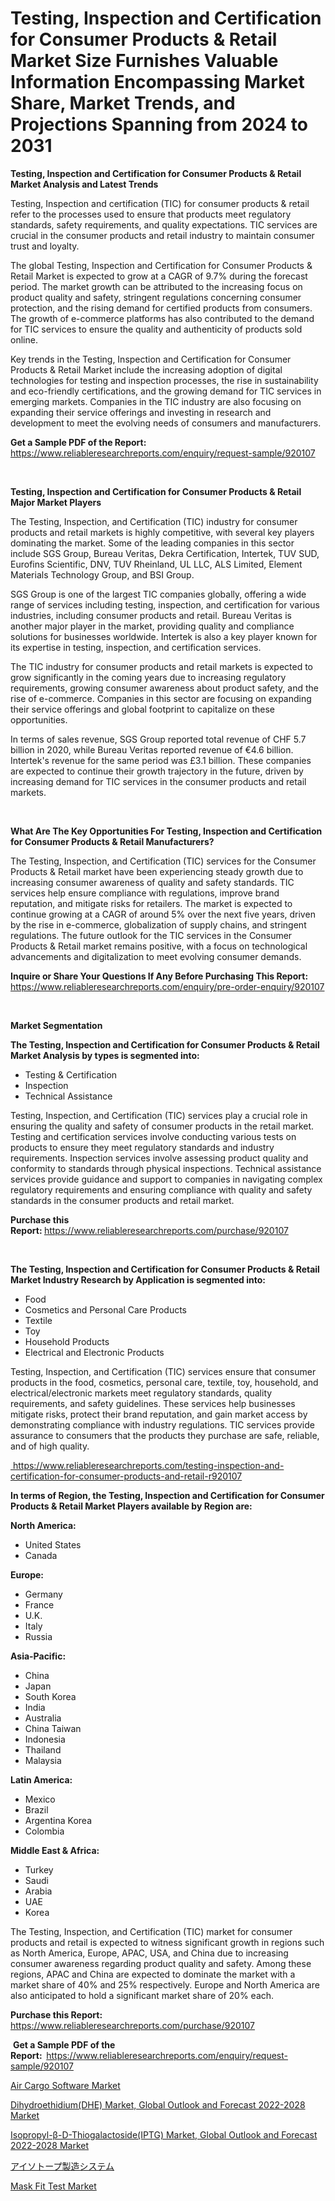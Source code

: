<p><h1>Testing, Inspection and Certification for Consumer Products & Retail Market Size Furnishes Valuable Information Encompassing Market Share, Market Trends, and Projections Spanning from 2024 to 2031</h1></p><p><strong>Testing, Inspection and Certification for Consumer Products & Retail Market Analysis and Latest Trends</strong></p>
<p><p>Testing, Inspection and certification (TIC) for consumer products & retail refer to the processes used to ensure that products meet regulatory standards, safety requirements, and quality expectations. TIC services are crucial in the consumer products and retail industry to maintain consumer trust and loyalty.</p><p>The global Testing, Inspection and Certification for Consumer Products & Retail Market is expected to grow at a CAGR of 9.7% during the forecast period. The market growth can be attributed to the increasing focus on product quality and safety, stringent regulations concerning consumer protection, and the rising demand for certified products from consumers. The growth of e-commerce platforms has also contributed to the demand for TIC services to ensure the quality and authenticity of products sold online.</p><p>Key trends in the Testing, Inspection and Certification for Consumer Products & Retail Market include the increasing adoption of digital technologies for testing and inspection processes, the rise in sustainability and eco-friendly certifications, and the growing demand for TIC services in emerging markets. Companies in the TIC industry are also focusing on expanding their service offerings and investing in research and development to meet the evolving needs of consumers and manufacturers.</p></p>
<p><strong>Get a Sample PDF of the Report:&nbsp;</strong> <a href="https://www.reliableresearchreports.com/enquiry/request-sample/920107">https://www.reliableresearchreports.com/enquiry/request-sample/920107</a></p>
<p>&nbsp;</p>
<p><strong>Testing, Inspection and Certification for Consumer Products & Retail Major Market Players</strong></p>
<p><p>The Testing, Inspection, and Certification (TIC) industry for consumer products and retail markets is highly competitive, with several key players dominating the market. Some of the leading companies in this sector include SGS Group, Bureau Veritas, Dekra Certification, Intertek, TUV SUD, Eurofins Scientific, DNV, TUV Rheinland, UL LLC, ALS Limited, Element Materials Technology Group, and BSI Group.</p><p>SGS Group is one of the largest TIC companies globally, offering a wide range of services including testing, inspection, and certification for various industries, including consumer products and retail. Bureau Veritas is another major player in the market, providing quality and compliance solutions for businesses worldwide. Intertek is also a key player known for its expertise in testing, inspection, and certification services.</p><p>The TIC industry for consumer products and retail markets is expected to grow significantly in the coming years due to increasing regulatory requirements, growing consumer awareness about product safety, and the rise of e-commerce. Companies in this sector are focusing on expanding their service offerings and global footprint to capitalize on these opportunities.</p><p>In terms of sales revenue, SGS Group reported total revenue of CHF 5.7 billion in 2020, while Bureau Veritas reported revenue of €4.6 billion. Intertek's revenue for the same period was £3.1 billion. These companies are expected to continue their growth trajectory in the future, driven by increasing demand for TIC services in the consumer products and retail markets.</p></p>
<p>&nbsp;</p>
<p><strong>What Are The Key Opportunities For Testing, Inspection and Certification for Consumer Products & Retail Manufacturers?</strong></p>
<p><p>The Testing, Inspection, and Certification (TIC) services for the Consumer Products & Retail market have been experiencing steady growth due to increasing consumer awareness of quality and safety standards. TIC services help ensure compliance with regulations, improve brand reputation, and mitigate risks for retailers. The market is expected to continue growing at a CAGR of around 5% over the next five years, driven by the rise in e-commerce, globalization of supply chains, and stringent regulations. The future outlook for the TIC services in the Consumer Products & Retail market remains positive, with a focus on technological advancements and digitalization to meet evolving consumer demands.</p></p>
<p><strong>Inquire or Share Your Questions If Any Before Purchasing This Report:</strong> <a href="https://www.reliableresearchreports.com/enquiry/pre-order-enquiry/920107">https://www.reliableresearchreports.com/enquiry/pre-order-enquiry/920107</a></p>
<p>&nbsp;</p>
<p><strong>Market Segmentation</strong></p>
<p><strong>The Testing, Inspection and Certification for Consumer Products & Retail Market Analysis by types is segmented into:</strong></p>
<p><ul><li>Testing & Certification</li><li>Inspection</li><li>Technical Assistance</li></ul></p>
<p><p>Testing, Inspection, and Certification (TIC) services play a crucial role in ensuring the quality and safety of consumer products in the retail market. Testing and certification services involve conducting various tests on products to ensure they meet regulatory standards and industry requirements. Inspection services involve assessing product quality and conformity to standards through physical inspections. Technical assistance services provide guidance and support to companies in navigating complex regulatory requirements and ensuring compliance with quality and safety standards in the consumer products and retail market.</p></p>
<p><strong>Purchase this Report:&nbsp;</strong><a href="https://www.reliableresearchreports.com/purchase/920107">https://www.reliableresearchreports.com/purchase/920107</a></p>
<p>&nbsp;</p>
<p><strong>The Testing, Inspection and Certification for Consumer Products & Retail Market Industry Research by Application is segmented into:</strong></p>
<p><ul><li>Food</li><li>Cosmetics and Personal Care Products</li><li>Textile</li><li>Toy</li><li>Household Products</li><li>Electrical and Electronic Products</li></ul></p>
<p><p>Testing, Inspection, and Certification (TIC) services ensure that consumer products in the food, cosmetics, personal care, textile, toy, household, and electrical/electronic markets meet regulatory standards, quality requirements, and safety guidelines. These services help businesses mitigate risks, protect their brand reputation, and gain market access by demonstrating compliance with industry regulations. TIC services provide assurance to consumers that the products they purchase are safe, reliable, and of high quality.</p></p>
<p><a href="https://www.reliableresearchreports.com/testing-inspection-and-certification-for-consumer-products-and-retail-r920107">&nbsp;https://www.reliableresearchreports.com/testing-inspection-and-certification-for-consumer-products-and-retail-r920107</a></p>
<p><strong>In terms of Region, the Testing, Inspection and Certification for Consumer Products & Retail Market Players available by Region are:</strong></p>
<p>
    <p> <strong> North America: </strong>
        <ul>
            <li>United States</li>
            <li>Canada</li>
        </ul>
        </p> 
    <p> <strong> Europe: </strong>
        <ul>
            <li>Germany</li>
            <li>France</li>
            <li>U.K.</li>
            <li>Italy</li>
            <li>Russia</li>
        </ul>
        </p> 
    <p> <strong> Asia-Pacific: </strong>
        <ul>
            <li>China</li>
            <li>Japan</li>
            <li>South Korea</li>
            <li>India</li>
            <li>Australia</li>
            <li>China Taiwan</li>
            <li>Indonesia</li>
            <li>Thailand</li>
            <li>Malaysia</li>
        </ul>
        </p> 
    <p> <strong> Latin America: </strong>
        <ul>
            <li>Mexico</li>
            <li>Brazil</li>
            <li>Argentina Korea</li>
            <li>Colombia</li>
        </ul>
        </p> 
    <p> <strong> Middle East & Africa: </strong>
        <ul>
            <li>Turkey</li>
            <li>Saudi</li>
            <li>Arabia</li>
            <li>UAE</li>
            <li>Korea</li>
        </ul>
    </p>
    </p>
<p><p>The Testing, Inspection, and Certification (TIC) market for consumer products and retail is expected to witness significant growth in regions such as North America, Europe, APAC, USA, and China due to increasing consumer awareness regarding product quality and safety. Among these regions, APAC and China are expected to dominate the market with a market share of 40% and 25% respectively. Europe and North America are also anticipated to hold a significant market share of 20% each.</p></p>
<p><strong>Purchase this Report: </strong><a href="https://www.reliableresearchreports.com/purchase/920107">https://www.reliableresearchreports.com/purchase/920107</a></p>
<p>&nbsp;<strong>Get a Sample PDF of the Report:&nbsp;&nbsp;</strong><a href="https://www.reliableresearchreports.com/enquiry/request-sample/920107">https://www.reliableresearchreports.com/enquiry/request-sample/920107</a></p>
<p><strong></strong></p>
<p><p><a href="https://medium.com/@ikki1019/air-cargo-software-market-outlook-complete-industry-analysis-2024-to-2031-19f8222a3885">Air Cargo Software Market</a></p><p><a href="https://issuu.com/reportprime-2/docs/dihydroethidiumdhe-market-global-ou_98160adc2c0c23">Dihydroethidium(DHE) Market, Global Outlook and Forecast 2022-2028 Market</a></p><p><a href="https://issuu.com/reportprime-2/docs/isopropyl-b-d-thiogalactosideiptg-m_16858840a21452">Isopropyl-β-D-Thiogalactoside(IPTG) Market, Global Outlook and Forecast 2022-2028 Market</a></p><p><a href="https://medium.com/@jasenlueilwitz/%E5%90%8C%E4%BD%8D%E4%BD%93%E8%A3%BD%E9%80%A0%E3%82%B7%E3%82%B9%E3%83%86%E3%83%A0%E5%B8%82%E5%A0%B4%E3%81%AE%E5%8B%95%E5%90%91%E3%82%92%E6%8E%A2%E3%82%8B-2024%E5%B9%B4%E3%81%8B%E3%82%892031%E5%B9%B4%E3%81%BE%E3%81%A7%E3%81%AE%E5%90%8C%E4%BD%8D%E4%BD%93%E8%A3%BD%E9%80%A0%E3%82%B7%E3%82%B9%E3%83%86%E3%83%A0%E5%B8%82%E5%A0%B4%E3%81%AE%E5%8F%8E%E7%9B%8A%E5%88%86%E6%9E%90%E3%81%A8%E6%88%90%E9%95%B7%E4%BA%88%E6%B8%AC-0f2569d48a74">アイソトープ製造システム</a></p><p><a href="https://github.com/yazulaeha/Market-Research-Report-List-2/blob/main/mask-fit-test-market.md">Mask Fit Test Market</a></p></p>